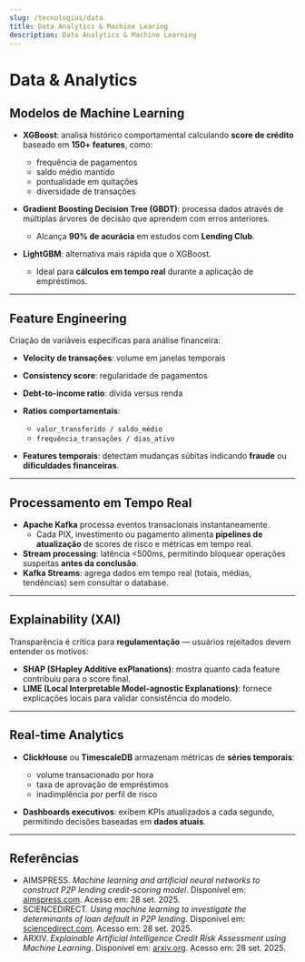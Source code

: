 ```yaml
---
slug: /tecnologias/data
title: Data Analytics & Machine Learing
description: Data Analytics & Machine Learning
---
```


# Data & Analytics

## Modelos de Machine Learning

- **XGBoost**: analisa histórico comportamental calculando **score de crédito** baseado em **150+ features**, como:

  - frequência de pagamentos
  - saldo médio mantido
  - pontualidade em quitações
  - diversidade de transações

- **Gradient Boosting Decision Tree (GBDT)**: processa dados através de múltiplas árvores de decisão que aprendem com erros anteriores.

  - Alcança **90% de acurácia** em estudos com **Lending Club**.

- **LightGBM**: alternativa mais rápida que o XGBoost.
  - Ideal para **cálculos em tempo real** durante a aplicação de empréstimos.

---

## Feature Engineering

Criação de variáveis específicas para análise financeira:

- **Velocity de transações**: volume em janelas temporais
- **Consistency score**: regularidade de pagamentos
- **Debt-to-income ratio**: dívida versus renda
- **Ratios comportamentais**:

  - `valor_transferido / saldo_médio`
  - `frequência_transações / dias_ativo`

- **Features temporais**: detectam mudanças súbitas indicando **fraude** ou **dificuldades financeiras**.

---

## Processamento em Tempo Real

- **Apache Kafka** processa eventos transacionais instantaneamente.
  - Cada PIX, investimento ou pagamento alimenta **pipelines de atualização** de scores de risco e métricas em tempo real.
- **Stream processing**: latência &lt;500ms, permitindo bloquear operações suspeitas **antes da conclusão**.
- **Kafka Streams**: agrega dados em tempo real (totais, médias, tendências) sem consultar o database.

---

## Explainability (XAI)

Transparência é crítica para **regulamentação** — usuários rejeitados devem entender os motivos:

- **SHAP (SHapley Additive exPlanations)**: mostra quanto cada feature contribuiu para o score final.
- **LIME (Local Interpretable Model-agnostic Explanations)**: fornece explicações locais para validar consistência do modelo.

---

## Real-time Analytics

- **ClickHouse** ou **TimescaleDB** armazenam métricas de **séries temporais**:

  - volume transacionado por hora
  - taxa de aprovação de empréstimos
  - inadimplência por perfil de risco

- **Dashboards executivos**: exibem KPIs atualizados a cada segundo, permitindo decisões baseadas em **dados atuais**.

---

## Referências

- AIMSPRESS. _Machine learning and artificial neural networks to construct P2P lending credit-scoring model_. Disponível em: [aimspress.com](https://www.aimspress.com/article/doi/10.3934/QFE.2022013?viewType=HTML). Acesso em: 28 set. 2025.
- SCIENCEDIRECT. _Using machine learning to investigate the determinants of loan default in P2P lending_. Disponível em: [sciencedirect.com](https://www.sciencedirect.com/science/article/abs/pii/S0927538X24003020). Acesso em: 28 set. 2025.
- ARXIV. _Explainable Artificial Intelligence Credit Risk Assessment using Machine Learning_. Disponível em: [arxiv.org](https://arxiv.org/html/2506.19383v1). Acesso em: 28 set. 2025.
